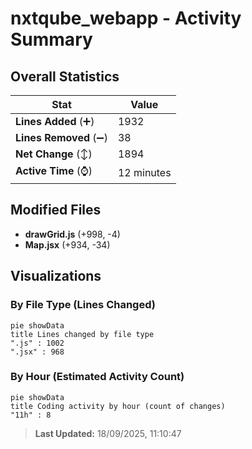 # nxtqube_webapp - Activity Summary 

## Overall Statistics

| Stat                   | Value                                                             |
| ---------------------- | ----------------------------------------------------------------- |
| **Lines Added** (➕)   | 1932                                          |
| **Lines Removed** (➖) | 38                                        |
| **Net Change** (↕)    | 1894                |
| **Active Time** (⌚)   | 12 minutes |


## Modified Files
- **drawGrid.js** (+998, -4)
- **Map.jsx** (+934, -34)

## Visualizations

### By File Type (Lines Changed)

```mermaid
pie showData
title Lines changed by file type
".js" : 1002
".jsx" : 968
```

### By Hour (Estimated Activity Count)

```mermaid
pie showData
title Coding activity by hour (count of changes)
"11h" : 8
```


> **Last Updated:** 18/09/2025, 11:10:47